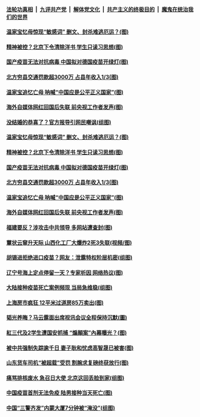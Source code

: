 

####  [法轮功真相](../../../../basic/blob/master/README.md?t=04191732) &nbsp;|&nbsp; [九评共产党](../../../../9ping.md/blob/master/README.md?t=04191732) &nbsp;|&nbsp; [解体党文化](../../../../jtdwh.md/blob/master/README.md?t=04191732)  &nbsp;|&nbsp; [共产主义的终极目的](../../../../gczydzjmd.md/blob/master/README.md?t=04191732) &nbsp;|&nbsp; [魔鬼在统治我们的世界](../../../../mgztzwmdsj.md/blob/master/README.md?t=04191732) 

#### [温家宝忆母惊现“敏感词” 删文、封杀难逃厄运？(图)](../pages/p1/969155.md?t=04191732) 

#### [精神被控？北京下令清除洋书 学生只读习思想(图)](../pages/p1/969163.md?t=04191732) 

#### [国产疫苗无法对抗病毒 中国拟对德国疫苗开绿灯(图)](../pages/p1/969144.md?t=04191732) 

#### [北方穷县交通罚款超3000万 占县年收入1/3(图)](../pages/p1/969067.md?t=04191732) 

#### [温家宝追忆亡母 呐喊“中国应是公平正义国家”(图)](../pages/p1/969049.md?t=04191732) 

#### [海外自媒体网红回国后失联 前央视工作者发声(图)](../pages/p1/969044.md?t=04191732) 

#### [没结婚的恭喜了？官方报导引网民嘲讽(组图)](../pages/p1/969185.md?t=04191732) 

#### [温家宝忆母惊现“敏感词” 删文、封杀难逃厄运？(图)](../pages/p1/969155.md?t=04191732) 

#### [精神被控？北京下令清除洋书 学生只读习思想(图)](../pages/p1/969163.md?t=04191732) 

#### [国产疫苗无法对抗病毒 中国拟对德国疫苗开绿灯(图)](../pages/p1/969144.md?t=04191732) 

#### [北方穷县交通罚款超3000万 占县年收入1/3(图)](../pages/p1/969067.md?t=04191732) 

#### [温家宝追忆亡母 呐喊“中国应是公平正义国家”(图)](../pages/p1/969049.md?t=04191732) 

#### [海外自媒体网红回国后失联 前央视工作者发声(图)](../pages/p1/969044.md?t=04191732) 

#### [福建要反？涉攻击中共领导 多网站遭查封(图)](../pages/p1/969064.md?t=04191732) 

#### [蕈状云窜升天际 山西化工厂大爆炸2死3失联(视频/图)](../pages/p1/969045.md?t=04191732) 

#### [胡锡进拒绝进口疫苗？网友：泄露特权阶层机密(组图)](../pages/p1/969020.md?t=04191732) 

#### [辽宁号海上定点停留一天？专家析因 网络热议(图)](../pages/p1/969004.md?t=04191732) 

#### [大陆接种疫苗死亡案例频现 当局急维稳(组图)](../pages/p1/968983.md?t=04191732) 

#### [上海房市疯狂 12平米过道房85万卖出(图)](../pages/p1/968981.md?t=04191732) 

#### [韬光养晦？马云露面出席视讯会议全程保持沉默(圖)](../pages/p1/968927.md?t=04191732) 

#### [紅三代及2学生遭国安抓捕 “煽顛案”內幕曝光？(图)](../pages/p1/968934.md?t=04191732) 

#### [被中共强制失踪逾千日 妻子耿和忧虑高智晟已被害(图)](../pages/p1/968922.md?t=04191732) 

#### [山东货车司机“被超载”受罚 割腕求复磅终获放行(图)](../pages/p1/968913.md?t=04191732) 

#### [痛骂排核废水 急召日大使 北京这回丢脸到家(组图)](../pages/p1/968881.md?t=04191732) 

#### [中国疫苗首剂无法免疫 陆男接种当天死亡(图)](../pages/p1/968900.md?t=04191732) 

#### [中国“三警齐发”内蒙大厦7分钟被“淹没”(组图)](../pages/p1/968854.md?t=04191732) 

